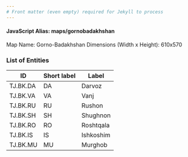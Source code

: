 ```yaml
---
# Front matter (even empty) required for Jekyll to process
---
```


#### JavaScript Alias: maps/gornobadakhshan

Map Name: Gorno-Badakhshan
Dimensions (Width x Height): 610x570





### List of Entities

ID | Short label | Label
---|---|---|
TJ.BK.DA|DA|Darvoz
TJ.BK.VA|VA|Vanj
TJ.BK.RU|RU|Rushon
TJ.BK.SH|SH|Shughnon
TJ.BK.RO|RO|Roshtqala
TJ.BK.IS|IS|Ishkoshim
TJ.BK.MU|MU|Murghob